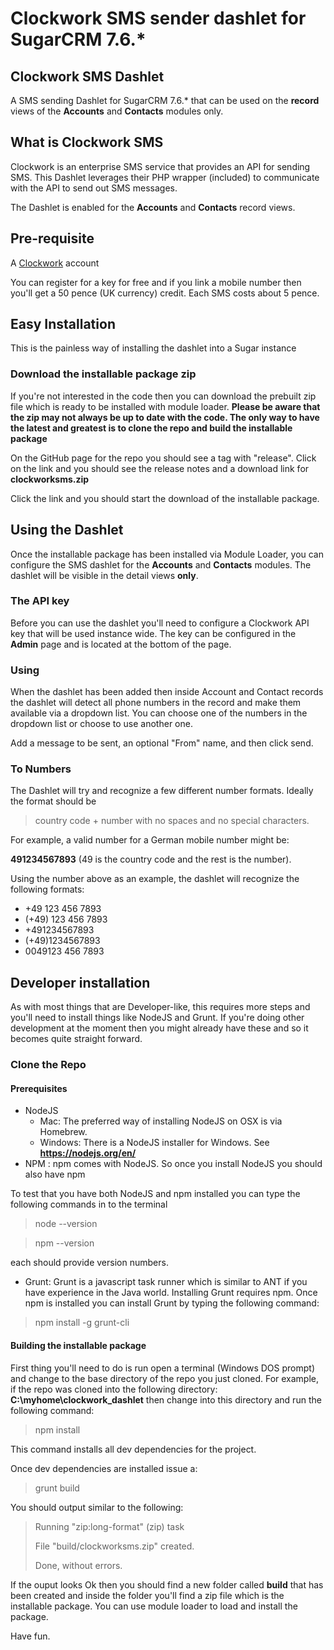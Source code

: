 # Clockwork SMS sender dashlet for SugarCRM 7.6.*

## Clockwork SMS Dashlet

A SMS sending Dashlet for SugarCRM 7.6.* that can be used on the **record** views of the **Accounts** and 
**Contacts** modules only.

## What is Clockwork SMS

Clockwork is an enterprise SMS service that provides an API for sending SMS.
This Dashlet leverages their PHP wrapper (included) to communicate with the API to send
out SMS messages.

The Dashlet is enabled for the **Accounts** and **Contacts** record views.

Pre-requisite
-------------

A [Clockwork](http://clockworksms.com "Clockwork") account

You can register for a key for free and if you link a mobile number then you'll get a
50 pence (UK currency) credit. Each SMS costs about 5 pence.


## Easy Installation

This is the painless way of installing the dashlet into a Sugar instance 

### Download the installable package zip

If you're not interested in the code then
you can download the prebuilt zip file which is ready to be installed with module loader.
__Please be aware that the zip may not always be up to date with the code. The only way to
 have the latest and greatest is to clone the repo and build the installable package__
 
On the GitHub page for the repo you should see a tag with "release". Click on the link
and you should see the release notes and a download link for __clockworksms.zip__

Click the link and you should start the download of the installable package.

## Using the Dashlet

Once the installable package has been installed via Module Loader, you can configure 
the SMS dashlet for the __Accounts__ and __Contacts__ modules. The dashlet will be
visible in the detail views __only__.

### The API key

Before you can use the dashlet you'll need to configure a Clockwork API key that will
be used instance wide. The key can be configured in the __Admin__ page and is located
at the bottom of the page.

### Using

When the dashlet has been added then inside Account and Contact records the dashlet
will detect all phone numbers in the record and make them available via a dropdown
list. You can choose one of the numbers in the dropdown list or choose to use another 
one.

Add a message to be sent, an optional "From" name, and then click send.

### To Numbers

The Dashlet will try and recognize a few different number formats. Ideally the format
should be 

> country code + number with no spaces and no special characters. 

For example, a valid number for a German mobile number might be:

__491234567893__ (49 is the country code and the rest is the number).

Using the number above as an example, the dashlet will recognize the following formats:

* +49 123 456 7893
* (+49) 123 456 7893
* +491234567893
* (+49)1234567893
* 0049123 456 7893

## Developer installation

As with most things that are Developer-like, this requires more steps and you'll
need to install things like NodeJS and Grunt. If you're doing other development at the
moment then you might already have these and so it becomes quite straight forward.

### Clone the Repo

#### Prerequisites
 
 * NodeJS
    * Mac: The preferred way of installing NodeJS on OSX is via Homebrew.
    * Windows: There is a NodeJS installer for Windows. See __https://nodejs.org/en/__
 * NPM : npm comes with NodeJS. So once you install NodeJS you should also have npm
 
To test that you have both NodeJS and npm installed you can type the following commands in to the terminal
> node --version

> npm --version

each should provide version numbers.    

* Grunt: Grunt is a javascript task runner which is similar to ANT if you have
 experience in the Java world. Installing Grunt requires npm. Once npm is installed
 you can install Grunt by typing the following command:
 
> npm install -g grunt-cli
 
 
#### Building the installable package
 
 First thing you'll need to do is run open a terminal (Windows DOS prompt) and change
 to the base directory of the repo you just cloned. For example, if the repo was cloned
 into the following directory: __C:\myhome\clockwork_dashlet__ then change into this
 directory and run the following command:
 
> npm install

This command installs all dev dependencies for the project. 

Once dev dependencies are installed issue a:

> grunt build

You should output similar to the following:

> Running "zip:long-format" (zip) task
>
> File "build/clockworksms.zip" created.
>
> Done, without errors.

If the ouput looks Ok then you should find a new folder called __build__ that
has been created and inside the folder you'll find a zip file which is the installable
package. You can use module loader to load and install the package.

Have fun.

 
 





